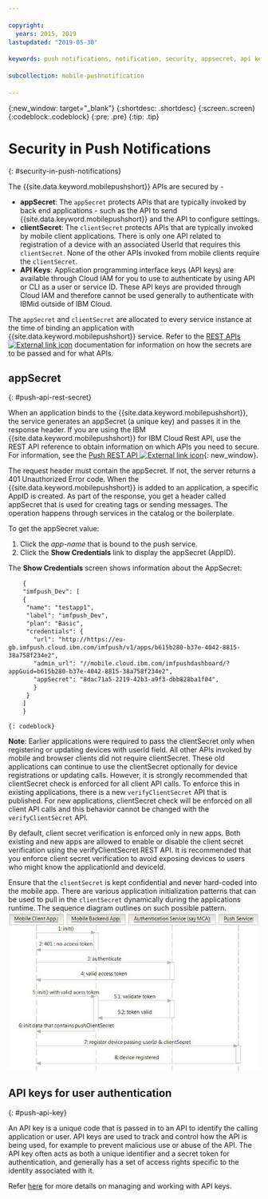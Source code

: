 ```yaml
---

copyright:
  years: 2015, 2019
lastupdated: "2019-05-30"

keywords: push notifications, notification, security, appsecret, api keys

subcollection: mobile-pushnotification

---
```


{:new_window: target="_blank"}
{:shortdesc: .shortdesc}
{:screen:.screen}
{:codeblock:.codeblock}
{:pre: .pre}
{:tip: .tip}

# Security in Push Notifications 
{: #security-in-push-notifications}

The {{site.data.keyword.mobilepushshort}} APIs are secured by -

- **appSecret**: The `appSecret` protects APIs that are typically invoked by back end applications - such as the API to send {{site.data.keyword.mobilepushshort}} and the API to configure settings.
- **clientSecret**:  The `clientSecret` protects APIs that are typically invoked by mobile client applications. There is only one API related to registration of a device with an associated UserId that requires this `clientSecret`. None of the other APIs invoked from mobile clients require the `clientSecret`. 
- **API Keys**: Application programming interface keys (API keys) are available through Cloud IAM for you to use to authenticate by using API or CLI as a user or service ID. These API keys are provided through Cloud IAM and therefore cannot be used generally to authenticate with IBMid outside of IBM Cloud. 

The `appSecret` and `clientSecret` are allocated to every service instance at the time of binding an application with {{site.data.keyword.mobilepushshort}} service. Refer to the [REST APIs ![External link icon](../../icons/launch-glyph.svg "External link icon")](https://eu-gb.imfpush.cloud.ibm.com/imfpush/) documentation for information on how the secrets are to be passed and for what APIs.

## appSecret 
{: #push-api-rest-secret}

When an application binds to the {{site.data.keyword.mobilepushshort}}, the service generates an appSecret (a unique key) and passes it in the response header. If you are using the IBM {{site.data.keyword.mobilepushshort}} for IBM Cloud Rest API, use the REST API reference to obtain information on which APIs you need to secure. For information, see the [Push REST API ![External link icon](../../icons/launch-glyph.svg "External link icon")](https://eu-gb.imfpush.cloud.ibm.com/imfpush/){: new_window}.

The request header must contain the appSecret. If not, the server returns a 401 Unauthorized Error code. When the {{site.data.keyword.mobilepushshort}} is added to an application, a specific AppID is created. As part of the response, you get a header called appSecret that is used for creating tags or sending messages. The operation happens through services in the catalog or the boilerplate.

To get the appSecret value:

1. Click the *app-name* that is bound to the push service.
2. Click the **Show Credentials** link to display the appSecret (AppID).

The **Show Credentials** screen shows information about the AppSecret:
```
	{
    "imfpush_Dev": [
    {
     "name": "testapp1",
     "label": "imfpush_Dev",
     "plan": "Basic",
     "credentials": {
       "url": "http://https://eu-gb.imfpush.cloud.ibm.com/imfpush/v1/apps/b615b280-b37e-4042-8815-38a758f234e2",
       "admin_url": "//mobile.cloud.ibm.com/imfpushdashboard/?appGuid=b615b280-b37e-4042-8815-38a758f234e2",
       "appSecret": "8dac71a5-2219-42b3-a9f3-dbb828ba1f04",
       }
     }
    ]
    }
```
	{: codeblock} 


**Note**: Earlier applications were required to pass the clientSecret only when registering or updating devices with userId field. All other APIs invoked by mobile and browser clients did not require clientSecret. These old applications can continue to use the clientSecret optionally for device registrations or updating calls. However, it is strongly recommended that clientSecret check is enforced for all client API calls. To enforce this in existing applications, there is a new `verifyClientSecret` API that is published.  For new applications, clientSecret check will be enforced on all client API calls and this behavior cannot be changed with the `verifyClientSecret` API.

By default, client secret verification is enforced only in new apps. Both existing and new apps are allowed to enable or disable the client secret verification using the verifyClientSecret REST API. It is recommended that you enforce client secret verification to avoid exposing devices to users who might know the applicationId and deviceId.

Ensure that the `clientSecret` is kept confidential and never hard-coded into the mobile app. There are various application initialization patterns that can be used to pull in the `clientSecret` dynamically during the applications runtime. The sequence diagram outlines on such possible pattern.
![Enable_Push](images/init_client_secret.jpg "Sequence diagram showing patterns for initialization for pulling in the clientSecret") 

## API keys for user authentication
{: #push-api-key}

An API key is a unique code that is passed in to an API to identify the calling application or user. API keys are used to track and control how the API is being used, for example to prevent malicious use or abuse of the API. The API key often acts as both a unique identifier and a secret token for authentication, and generally has a set of access rights specific to the identity associated with it.

Refer [here](https://cloud.ibm.com/docs/iam?topic=iam-manapikey) for more details on managing and working with API keys.

